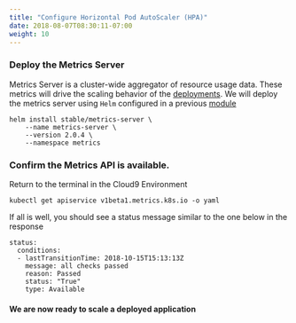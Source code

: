 ```yaml
---
title: "Configure Horizontal Pod AutoScaler (HPA)"
date: 2018-08-07T08:30:11-07:00
weight: 10
---
```


### Deploy the Metrics Server
Metrics Server is a cluster-wide aggregator of resource usage data. These metrics will drive the scaling behavior of the [deployments](https://kubernetes.io/docs/concepts/workloads/controllers/deployment/). We will deploy the metrics server using `Helm` configured in a previous [module](/beginner/060_helm/helm_intro/install/index.html)

```
helm install stable/metrics-server \
    --name metrics-server \
    --version 2.0.4 \
    --namespace metrics
```
### Confirm the Metrics API is available.

Return to the terminal in the Cloud9 Environment
```
kubectl get apiservice v1beta1.metrics.k8s.io -o yaml
```
If all is well, you should see a status message similar to the one below in the response
```
status:
  conditions:
  - lastTransitionTime: 2018-10-15T15:13:13Z
    message: all checks passed
    reason: Passed
    status: "True"
    type: Available
```

#### We are now ready to scale a deployed application
